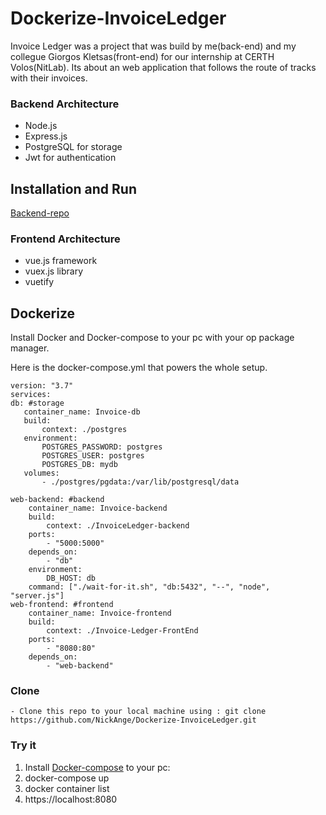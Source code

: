 # Dockerize-InvoiceLedger

Invoice Ledger was a project that was build by me(back-end) and my collegue Giorgos Kletsas(front-end) for our internship at CERTH Volos(NitLab). Its about an web application that follows the route of tracks with their invoices.

### Backend Architecture
  - Node.js
  - Express.js 
  - PostgreSQL for storage
  - Jwt for authentication

## Installation and Run 
[Backend-repo](https://github.com/NickAnge/InvoiceLedger-backend)

### Frontend Architecture
  - vue.js framework
  - vuex.js library
  - vuetify 
  
## **Dockerize**
Install Docker and Docker-compose to your pc with your op package manager.

Here is the docker-compose.yml that powers the whole setup.

    version: "3.7"
    services:
    db: #storage
       container_name: Invoice-db
       build:
           context: ./postgres
       environment:
           POSTGRES_PASSWORD: postgres
           POSTGRES_USER: postgres
           POSTGRES_DB: mydb
       volumes:
           - ./postgres/pgdata:/var/lib/postgresql/data
    
    web-backend: #backend
        container_name: Invoice-backend
        build:
            context: ./InvoiceLedger-backend
        ports:
            - "5000:5000"
        depends_on:
            - "db"
        environment:
            DB_HOST: db
        command: ["./wait-for-it.sh", "db:5432", "--", "node", "server.js"]
    web-frontend: #frontend
        container_name: Invoice-frontend
        build:
            context: ./Invoice-Ledger-FrontEnd
        ports:
            - "8080:80"
        depends_on:
            - "web-backend"
  

### Clone
    - Clone this repo to your local machine using : git clone https://github.com/NickAnge/Dockerize-InvoiceLedger.git
    
### Try it
  1. Install [Docker-compose](https://docs.docker.com/compose/install/) to your pc:
  2. docker-compose up 
  3. docker container list
  4. https://localhost:8080
